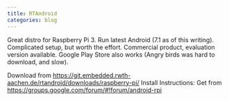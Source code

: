 ```yaml
---
title: RTAndroid
categories: blog
---
```


Great distro for Raspberry Pi 3. Run latest Android (7.1 as of this writing). Complicated setup, but worth the effort. Commercial product,
evaluation version available. Google Play Store also works (Angry birds was hard to download, and slow).

Download from https://git.embedded.rwth-aachen.de/rtandroid/downloads/raspberry-pi/
Install Instructions: Get from https://groups.google.com/forum/#!forum/android-rpi

